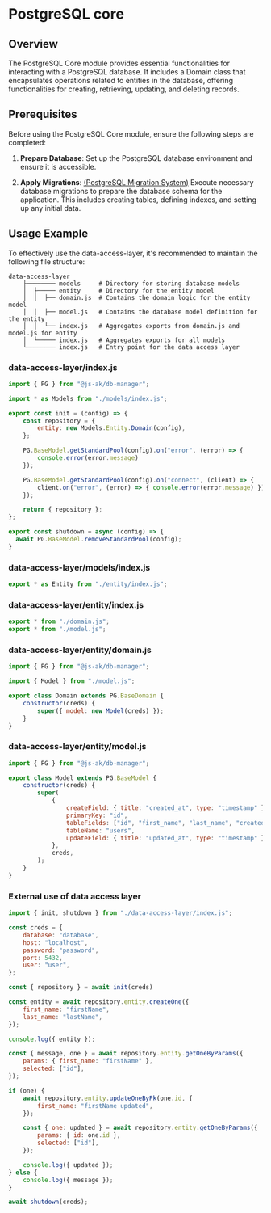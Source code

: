 # PostgreSQL core

## Overview

The PostgreSQL Core module provides essential functionalities for interacting with a PostgreSQL database. It includes a Domain class that encapsulates operations related to entities in the database, offering functionalities for creating, retrieving, updating, and deleting records.

## Prerequisites

Before using the PostgreSQL Core module, ensure the following steps are completed:

1. **Prepare Database**: Set up the PostgreSQL database environment and ensure it is accessible.

2. **Apply Migrations**: [(PostgreSQL Migration System)](postgresql-migration-system) Execute necessary database migrations to prepare the database schema for the application. This includes creating tables, defining indexes, and setting up any initial data.

## Usage Example

To effectively use the data-access-layer, it's recommended to maintain the following file structure:

```
data-access-layer
    ├──────── models     # Directory for storing database models
    │  ├───── entity     # Directory for the entity model
    │  │  ├── domain.js  # Contains the domain logic for the entity model
    │  │  ├── model.js   # Contains the database model definition for the entity
    │  │  └── index.js   # Aggregates exports from domain.js and model.js for entity
    │  └───── index.js   # Aggregates exports for all models
    └──────── index.js   # Entry point for the data access layer
```

### data-access-layer/index.js
```javascript
import { PG } from "@js-ak/db-manager";

import * as Models from "./models/index.js";

export const init = (config) => {
    const repository = {
        entity: new Models.Entity.Domain(config),
    };

    PG.BaseModel.getStandardPool(config).on("error", (error) => {
        console.error(error.message)
    });

    PG.BaseModel.getStandardPool(config).on("connect", (client) => {
        client.on("error", (error) => { console.error(error.message) });
    });

    return { repository };
};

export const shutdown = async (config) => {
  await PG.BaseModel.removeStandardPool(config);
}

```

### data-access-layer/models/index.js
```javascript
export * as Entity from "./entity/index.js";

```

### data-access-layer/entity/index.js
```javascript
export * from "./domain.js";
export * from "./model.js";

```

### data-access-layer/entity/domain.js
```javascript
import { PG } from "@js-ak/db-manager";

import { Model } from "./model.js";

export class Domain extends PG.BaseDomain {
    constructor(creds) {
        super({ model: new Model(creds) });
    }
}

```

### data-access-layer/entity/model.js
```javascript
import { PG } from "@js-ak/db-manager";

export class Model extends PG.BaseModel {
    constructor(creds) {
        super(
            {
                createField: { title: "created_at", type: "timestamp" },
                primaryKey: "id",
                tableFields: ["id", "first_name", "last_name", "created_at", "updated_at"],
                tableName: "users",
                updateField: { title: "updated_at", type: "timestamp" },
            },
            creds,
        );
    }
}

```

### External use of data access layer
```javascript
import { init, shutdown } from "./data-access-layer/index.js";

const creds = {
    database: "database",
    host: "localhost",
    password: "password",
    port: 5432,
    user: "user",
};

const { repository } = await init(creds)

const entity = await repository.entity.createOne({
    first_name: "firstName",
    last_name: "lastName",
});

console.log({ entity });

const { message, one } = await repository.entity.getOneByParams({
    params: { first_name: "firstName" },
    selected: ["id"],
});

if (one) {
    await repository.entity.updateOneByPk(one.id, {
        first_name: "firstName updated",
    });

    const { one: updated } = await repository.entity.getOneByParams({
        params: { id: one.id },
        selected: ["id"],
    });

    console.log({ updated });
} else {
    console.log({ message });
}

await shutdown(creds);

```
